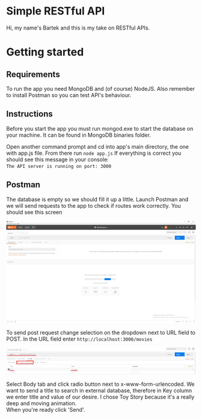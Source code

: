 Simple RESTful API
==================

Hi, my name's Bartek and this is my take on RESTful APIs.

Getting started
===============

## Requirements

To run the app you need MongoDB and (of course) NodeJS. Also remember to install Postman so you can test API's behaviour.


## Instructions
Before you start the app you must run mongod.exe to start the database on your machine. It can be found in MongoDB binaries folder.

Open another command prompt and cd into app's main directory, the one with app.js file. From there run  `node app.js` 
If everything is correct you should see this message in your console:  
`The API server is running on port: 3000`

## Postman

The database is empty so we should fill it up a little. Launch Postman and we will send requests to the app to check if routes work correctly. You should see this screen

![Image](imgs/postmanmain.jpg)

To send post request change selection on the dropdown next to URL field to POST. In the URL field enter  `http://localhost:3000/movies`  

![Image](imgs/moviepostrequest.jpg)

Select Body tab and click radio button next to x-www-form-urlencoded. We want to send a title to search in external database, therefore in Key column we enter title and value of our desire. I chose Toy Story because it's a really deep and moving animation.  
When you're ready click 'Send'.